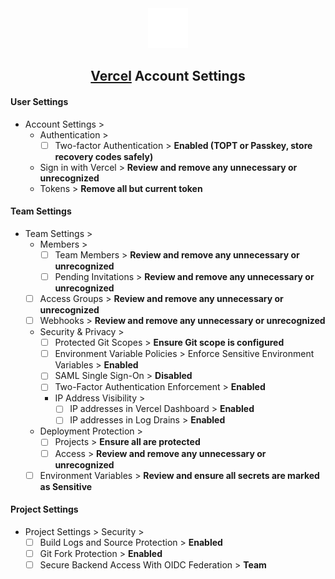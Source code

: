 <div align="center">
  <img src="../../../images/guide logos/vercel.svg" alt="Vercel Logo" width="64" height="64"> <h2><a href="https://vercel.com/" target="_blank">Vercel</a> Account Settings</h2>
</div>

#### User Settings
- Account Settings >
	- Authentication >
		- [ ] Two-factor Authentication > **Enabled (TOPT or Passkey, store recovery codes safely)**
	- Sign in with Vercel > **Review and remove any unnecessary or unrecognized**
	- Tokens > **Remove all but current token**

#### Team Settings
- Team Settings >
    - Members >
        - [ ] Team Members > **Review and remove any unnecessary or unrecognized**
        - [ ] Pending Invitations > **Review and remove any unnecessary or unrecognized**
	- [ ] Access Groups > **Review and remove any unnecessary or unrecognized**
	- [ ] Webhooks > **Review and remove any unnecessary or unrecognized**
	- Security & Privacy >
		- [ ] Protected Git Scopes > **Ensure Git scope is configured**
		- [ ] Environment Variable Policies > Enforce Sensitive Environment Variables > **Enabled**
		- [ ] SAML Single Sign-On > **Disabled**
		- [ ] Two-Factor Authentication Enforcement > **Enabled**
		- IP Address Visibility >
			- [ ] IP addresses in Vercel Dashboard > **Enabled**
			- [ ] IP addresses in Log Drains > **Enabled**
	- Deployment Protection >
		- [ ] Projects > **Ensure all are protected**
		- [ ] Access > **Review and remove any unnecessary or unrecognized**
	- [ ] Environment Variables > **Review and ensure all secrets are marked as Sensitive**

#### Project Settings
- Project Settings > Security >
    - [ ]  Build Logs and Source Protection > **Enabled**
    - [ ] Git Fork Protection > **Enabled**
    - [ ] Secure Backend Access With OIDC Federation > **Team**

